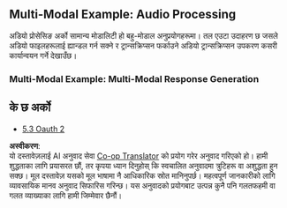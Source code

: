 <!--
CO_OP_TRANSLATOR_METADATA:
{
  "original_hash": "56238122f67d302188668cd1e0371d5c",
  "translation_date": "2025-06-12T23:28:13+00:00",
  "source_file": "05-AdvancedTopics/mcp-multi-modality/README.md",
  "language_code": "ne"
}
-->
## Multi-Modal Example: Audio Processing

अडियो प्रोसेसिङ अर्को सामान्य मोडालिटी हो बहु-मोडाल अनुप्रयोगहरूमा। तल एउटा उदाहरण छ जसले अडियो फाइलहरूलाई ह्यान्डल गर्न सक्ने र ट्रान्सक्रिप्सन फर्काउने अडियो ट्रान्सक्रिप्सन उपकरण कसरी कार्यान्वयन गर्ने देखाउँछ।

### Multi-Modal Example: Multi-Modal Response Generation

## के छ अर्को

- [5.3 Oauth 2](../mcp-oauth2-demo/README.md)

**अस्वीकरण**:  
यो दस्तावेज़लाई AI अनुवाद सेवा [Co-op Translator](https://github.com/Azure/co-op-translator) को प्रयोग गरेर अनुवाद गरिएको हो। हामी शुद्धताका लागि प्रयासरत छौं, तर कृपया ध्यान दिनुहोस् कि स्वचालित अनुवादमा त्रुटिहरू वा अशुद्धता हुन सक्छ। मूल दस्तावेज़ यसको मूल भाषामा नै आधिकारिक स्रोत मानिनुपर्छ। महत्वपूर्ण जानकारीको लागि व्यावसायिक मानव अनुवाद सिफारिस गरिन्छ। यस अनुवादको प्रयोगबाट उत्पन्न कुनै पनि गलतफहमी वा गलत व्याख्याका लागि हामी जिम्मेवार छैनौं।